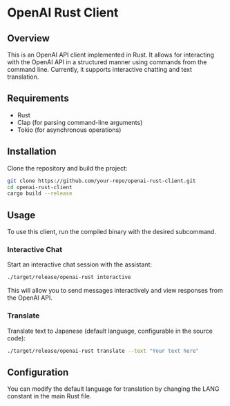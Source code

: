 # OpenAI Rust Client

## Overview
This is an OpenAI API client implemented in Rust. It allows for interacting with the OpenAI API in a structured manner using commands from the command line. Currently, it supports interactive chatting and text translation.

## Requirements
- Rust
- Clap (for parsing command-line arguments)
- Tokio (for asynchronous operations)

## Installation
Clone the repository and build the project:

```bash
git clone https://github.com/your-repo/openai-rust-client.git
cd openai-rust-client
cargo build --release
```

## Usage
To use this client, run the compiled binary with the desired subcommand.

### Interactive Chat
Start an interactive chat session with the assistant:

```bash
./target/release/openai-rust interactive
```

This will allow you to send messages interactively and view responses from the OpenAI API.

### Translate
Translate text to Japanese (default language, configurable in the source code):

```bash
./target/release/openai-rust translate --text "Your text here"
```

## Configuration
You can modify the default language for translation by changing the LANG constant in the main Rust file.